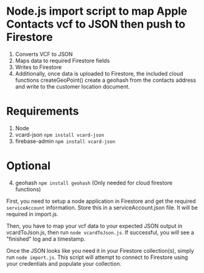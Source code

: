 # Node.js import script to map Apple Contacts vcf to JSON then push to Firestore

1. Converts VCF to JSON
2. Maps data to required Firestore fields
3. Writes to Firestore
4. Additionally, once data is uploaded to Firestore, the included cloud functions createGeoPoint() create a geohash from the contacts address and write to the customer location document.


# Requirements 
1. Node
2. vcard-json `npm install vcard-json`
3. firebase-admin `npm install vcard-json`

# Optional
4. geohash `npm install geohash` (Only needed for cloud firestore functions)

First, you need to setup a node application in Firestore and get the required `serviceAccount` information. Store this in a serviceAccount.json file. It will be required in import.js.

Then, you have to map your vcf data to your expected JSON output in vcardToJson.js, then run `node vcardToJson.js`. If successful, you will see a "finished" log and a timestamp.

Once the JSON looks like you need it in your Firestore collection(s), simply run `node import.js`. This script will attempt to connect to Firestore using your credentials and populate your collection.